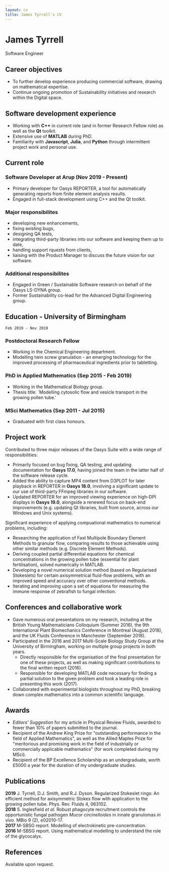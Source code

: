 ```yaml
---
layout: cv
title: James Tyrrell's CV
---
```

# James Tyrrell
Software Engineer

## Career objectives
- To further develop experience producing commercial software, drawing on mathematical expertise.
- Continue ongoing promotion of Sustainability initiatives and research within the Digital space. 

## Software development experience
- Working with __C++__ in current role (and in former Research Fellow role) as well as the __Qt__ toolkit.
- Extensive use of __MATLAB__ during PhD. 
- Familiarity with __Javascript__, __Julia__, and __Python__ through intermittent project work and personal use.

## Current role

### Software Developer at Arup (Nov 2019 - Present)
- Primary developer for Oasys REPORTER, a tool for automatically generating reports from finite element analysis results. 
- Engaged in full-stack development using C++ and the Qt toolkit. 

### Major responsibilites
- developing new enhancements,
- fixing existing bugs, 
- designing QA tests,
- integrating third-party libraries into our software and keeping them up to date,
- handling support rquests from clients,
- liaising with the Product Manager to discuss the future vision for our software.

### Additional responsibilites
- Engaged in Green / Sustainable Software research on behalf of the Oasys LS-DYNA group.
- Former Sustainability co-lead for the Advanced Digital Engineering group.

## Education - University of Birmingham

`Feb 2019 - Nov 2019`
### Postdoctoral Research Fellow
- Working in the Chemical Engineering department.
- Modelling twin screw granulation - an emerging technology for the improved processing of pharmaceutical ingredients prior to tabletting.

### PhD in Applied Mathematics (Sep 2015 - Feb 2019)
- Working in the Mathematical Biology group.
- Thesis title: `Modelling cytosolic flow and vesicle transport in the growing pollen tube.'

### MSci Mathematics (Sep 2011 - Jul 2015)
- Graduated with first class honours.

## Project work
Contributed to three major releases of the Oasys Suite with a wide range of responsibilities:
- Primarily focused on bug fixing, QA testing, and updating documentation for __Oasys 17.0__, having joined the team in the latter half of the software release cycle. 
- Added the ability to capture MP4 content from D3PLOT for later playback in REPORTER in __Oasys 18.0__, involving a significant update to our use of third-party FFmpeg libraries in our software. 
- Updated REPORTER for an improved viewing experience on high-DPI displays in __Oasys 19.0__, alongside a renewed focus on back-end improvements (e.g. updating Qt libraries, built from source, across our Windows and Unix systems). 

Significant experience of applying compuational mathematics to numerical problems, including:
- Researching the application of Fast Multipole Boundary Element Methods to granular flow, comparing results to those achievable using other similar methods (e.g. Discrete Element Methods). 
- Deriving coupled partial differential equations for chemical concentrations in the growing pollen tube (essential for plant fertilisation), solved numerically in MATLAB.
- Developing a novel numerical solution method (based on Regularised Stokeslets) for certain axisymmetrical fluid-flow problems, with an improved speed and accuracy over other conventional methods.
- Iterating and improving upon a set of equations for measuring the immune response of zebrafish to fungal infection. 

## Conferences and collaborative work
- Gave numerous oral presentations on my research, including at the British Young Mathematicians Colloquium (Summer 2016), the 9th International Plant Biomechanics Conference in Montreal (August 2018), and the UK Fluids Conference in Manchester (September 2018).
- Participated in the 2016 and 2017 Multi-Scale Biology Study Group at the University of Birmingham, working on multiple group projects in both years. 
  - Directly responsible for the organisation of the final presentation for one of these projects, as well as making significant contributions to the final written report (2016). 
  - Responsible for developing MATLAB code necessary for finding a partial solution to the given problem and took a leading role in presenting this work (2017).
- Collaborated with experimental biologists throughout my PhD, breaking down complex mathematics into a common scientific language.


## Awards
- _Editors' Suggestion_ for my article in Physical Review Fluids, awarded to fewer than 10% of papers submitted to the journal.
- Recipient of the Andrew King Prize for "outstanding performance in the field of Applied Mathematics", as well as the Allied Maples Prize for "meritorious and promising work in the field of industrially or commercially applicable mathematics" (for work completed during my MSci).
- Recipient of the BP Excellence Scholarship as an undergraduate, worth £5000 a year for the duration of my undergraduate studies.



## Publications
__2019__ J. Tyrrell, D.J. Smith, and R.J. Dyson. Regularized Stokeslet rings: An efficient method for axisymmetric Stokes flow with application to the growing pollen tube. Phys. Rev. Fluids 4, 063102.  
__2018__ S. Inglesfield _et al._ Robust phagocyte recruitment controls the opportunistic fungal pathogen _Mucor circinelloides_ in innate granulomas _in vivo_. MBio 9 (2), e02010-17.  
__2017__ M-SBSG report. Modelling of electrokinetic pre-concentration.  
__2016__ M-SBSG report. Using mathematical modelling to understand the role of the glycocalyx.  

## References
Available upon request.


